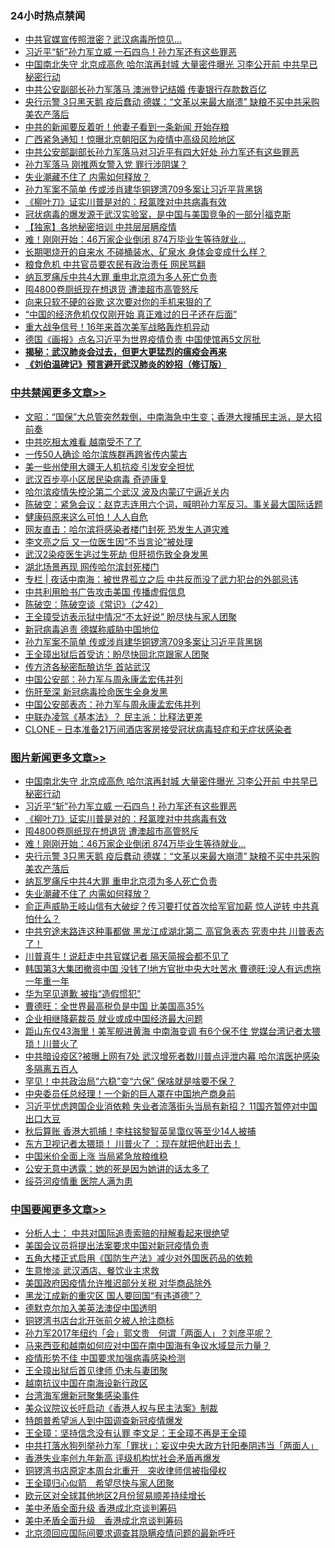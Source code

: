 <div class="catlist">
<h3>24小时热点禁闻</h3>
<ul>
<li><a href="https://github.com/fqnews/bnews/blob/master/cbnews/20200420/1315757.md">中共官媒宣传照泄密？武汉病毒所惊见…</a></li>
<li><a href="https://github.com/fqnews/bnews/blob/master/topimagenews/20200420/1315999.md">习近平“斩”孙力军立威 一石四鸟！孙力军还有这些罪恶</a></li>
<li><a href="https://github.com/fqnews/bnews/blob/master/topimagenews/20200420/1316099.md">中国南北失守 北京成高危 哈尔滨再封城 大量密件曝光 习李公开前 中共早已秘密行动</a></li>
<li><a href="https://github.com/fqnews/bnews/blob/master/cbnews/20200420/1316007.md">中共公安副部长孙力军落马 澳洲登记结婚 传妻银行存款数百亿</a></li>
<li><a href="https://github.com/fqnews/bnews/blob/master/topimagenews/20200420/1315920.md">央行示警 3只黑天鹅 疫后蠢动 德媒：“文革以来最大崩溃” 缺粮不买中共采购美农产落后</a></li>
<li><a href="https://github.com/fqnews/bnews/blob/master/cbnews/20200420/1315821.md">中共的新闻要反着听！他妻子看到一条新闻 开始存粮</a></li>
<li><a href="https://github.com/fqnews/bnews/blob/master/cbnews/20200420/1315956.md">广西紧急通知！惊曝北京朝阳区为疫情中高级风险地区</a></li>
<li><a href="https://github.com/fqnews/bnews/blob/master/cbnews/20200420/1315990.md">中共公安部副部长孙力军落马对习近平有四大好处 孙力军还有这些罪恶</a></li>
<li><a href="https://github.com/fqnews/bnews/blob/master/cbnews/20200420/1315884.md">孙力军落马 刚推两女警入党 罪行涉阴谋？</a></li>
<li><a href="https://github.com/fqnews/bnews/blob/master/topimagenews/20200420/1315748.md">失业潮藏不住了 内需如何释放？</a></li>
<li><a href="https://github.com/fqnews/bnews/blob/master/cbnews/20200420/1316165.md">孙力军案不简单 传或涉肖建华铜锣湾709多案让习近平背黑锅</a></li>
<li><a href="https://github.com/fqnews/bnews/blob/master/topimagenews/20200420/1315998.md">《柳叶刀》证实川普是对的：羟氯喹对中共病毒有效</a></li>
<li><a href="https://github.com/fqnews/bnews/blob/master/cbnews/20200420/1315736.md">冠状病毒的爆发源于武汉实验室，是中国与美国竞争的一部分|福克斯</a></li>
<li><a href="https://github.com/fqnews/bnews/blob/master/cbnews/20200420/1315959.md">【独家】各地秘密培训 中共层层瞒疫情</a></li>
<li><a href="https://github.com/fqnews/bnews/blob/master/topimagenews/20200420/1315947.md">难！刚刚开始：46万家企业倒闭 874万毕业生等待就业…</a></li>
<li><a href="https://github.com/fqnews/bnews/blob/master/health/20200420/1315763.md">长期喝烧开的自来水 不碰桶装水、矿泉水 身体会变成什么样？</a></li>
<li><a href="https://github.com/fqnews/bnews/blob/master/cbnews/20200420/1315976.md">粮食危机 中共官员要农民有政治责任 网民骂翻</a></li>
<li><a href="https://github.com/fqnews/bnews/blob/master/topimagenews/20200420/1315756.md">纳瓦罗痛斥中共4大罪 重申北京须为多人死亡负责</a></li>
<li><a href="https://github.com/fqnews/bnews/blob/master/topimagenews/20200420/1315963.md">囤4800卷厕纸现在想退货 遭澳超市高管怒斥</a></li>
<li><a href="https://github.com/fqnews/bnews/blob/master/cnnews/20200420/1315984.md">向来只软不硬的谷歌 这次要对你的手机来狠的了</a></li>
<li><a href="https://github.com/fqnews/bnews/blob/master/cnnews/20200420/1315905.md">“中国的经济危机仅仅刚开始 真正难过的日子还在后面”</a></li>
<li><a href="https://github.com/fqnews/bnews/blob/master/comments/20200420/1315765.md">重大战争信号！16年来首次美军战略轰炸机异动</a></li>
<li><a href="https://github.com/fqnews/bnews/blob/master/cbnews/20200420/1316016.md">德国《画报》点名习近平为世界疫情负责 中国使馆再5文厉批</a></li>
<li><b><a href="https://github.com/fqnews/bnews/blob/master/comments/20200211/1275071.md" target="_blank">揭秘：武汉肺炎会过去，但更大更猛烈的瘟疫会再来</a></b></li>
<li><b><a href="https://github.com/fqnews/bnews/blob/master/comments/20200207/1272816.md" target="_blank">《刘伯温碑记》预言避开武汉肺炎的妙招（修订版）</a></b></li>
</ul>
</div>

<div class="catlist">
<h3><a href="https://github.com/fqnews/bnews/blob/master/cbnews/" target="_blank">中共禁闻</a><span><a href="https://github.com/fqnews/bnews/blob/master/cbnews/" target="_blank" rel="nofollow">更多文章>></a></span></h3>
<ul>
<li><a href="https://github.com/fqnews/bnews/blob/master/cbnews/20200421/1316341.md" target="_blank">文昭：“国保”大总管突然栽倒，中南海急中生变；香港大搜捕民主派，是大招前奏</a></li>
<li><a href="https://github.com/fqnews/bnews/blob/master/cbnews/20200421/1316300.md" target="_blank">中共吃相太难看 越南受不了了</a></li>
<li><a href="https://github.com/fqnews/bnews/blob/master/cbnews/20200421/1316299.md" target="_blank">一传50人确诊 哈尔滨族群再跨省传内蒙古</a></li>
<li><a href="https://github.com/fqnews/bnews/blob/master/cbnews/20200421/1316289.md" target="_blank">美一些州使用大疆无人机抗疫 引发安全担忧</a></li>
<li><a href="https://github.com/fqnews/bnews/blob/master/cbnews/20200421/1316288.md" target="_blank">武汉百步亭小区居民染病毒 奇迹康复</a></li>
<li><a href="https://github.com/fqnews/bnews/blob/master/cbnews/20200421/1316287.md" target="_blank">哈尔滨疫情失控沦第二个武汉 波及内蒙辽宁逼近关内</a></li>
<li><a href="https://github.com/fqnews/bnews/blob/master/cbnews/20200421/1316280.md" target="_blank">陈破空：紧急会议：赵克志连用六个词，喊明孙力军反习。事关最大国际话题</a></li>
<li><a href="https://github.com/fqnews/bnews/blob/master/cbnews/20200421/1316278.md" target="_blank">健康码原来这么可怕！人人自危</a></li>
<li><a href="https://github.com/fqnews/bnews/blob/master/cbnews/20200421/1316277.md" target="_blank">网友直击：哈尔滨将感染者楼门封死 恐发生人道灾难</a></li>
<li><a href="https://github.com/fqnews/bnews/blob/master/cbnews/20200421/1316276.md" target="_blank">李文亮之后 又一位医生因“不当言论”被处理</a></li>
<li><a href="https://github.com/fqnews/bnews/blob/master/cbnews/20200421/1316257.md" target="_blank">武汉2染疫医生逃过生死劫 但肝损伤致全身发黑</a></li>
<li><a href="https://github.com/fqnews/bnews/blob/master/cbnews/20200421/1316236.md" target="_blank">湖北场景再现 网传哈尔滨封死楼门</a></li>
<li><a href="https://github.com/fqnews/bnews/blob/master/cbnews/20200421/1316230.md" target="_blank">专栏 | 夜话中南海：被世界孤立之后   中共反而没了武力犯台的外部忌讳</a></li>
<li><a href="https://github.com/fqnews/bnews/blob/master/cbnews/20200421/1316226.md" target="_blank">中共利用脸书广告攻击美国 传播虚假信息</a></li>
<li><a href="https://github.com/fqnews/bnews/blob/master/cbnews/20200421/1316172.md" target="_blank">陈破空：陈破空谈《常识》（之42）</a></li>
<li><a href="https://github.com/fqnews/bnews/blob/master/cbnews/20200420/1316167.md" target="_blank">王全璋受访表示狱中情况“不太好说” 盼尽快与家人团聚</a></li>
<li><a href="https://github.com/fqnews/bnews/blob/master/cbnews/20200420/1316166.md" target="_blank">新冠病毒追责 德媒称威胁中国地位</a></li>
<li><a href="https://github.com/fqnews/bnews/blob/master/cbnews/20200420/1316165.md" target="_blank">孙力军案不简单 传或涉肖建华铜锣湾709多案让习近平背黑锅</a></li>
<li><a href="https://github.com/fqnews/bnews/blob/master/cbnews/20200420/1316158.md" target="_blank">王全璋出狱后首受访：盼尽快回北京跟家人团聚</a></li>
<li><a href="https://github.com/fqnews/bnews/blob/master/cbnews/20200420/1316156.md" target="_blank">传方济各秘密酝酿访华 首站武汉</a></li>
<li><a href="https://github.com/fqnews/bnews/blob/master/cbnews/20200420/1316153.md" target="_blank">中国公安部：孙力军与周永康孟宏伟并列</a></li>
<li><a href="https://github.com/fqnews/bnews/blob/master/cbnews/20200420/1316150.md" target="_blank">伤肝至深 新冠病毒捡命医生全身发黑</a></li>
<li><a href="https://github.com/fqnews/bnews/blob/master/cbnews/20200420/1316142.md" target="_blank">中国公安部表态：孙力军与周永康孟宏伟并列</a></li>
<li><a href="https://github.com/fqnews/bnews/blob/master/cbnews/20200420/1316116.md" target="_blank">中联办凌驾《基本法》？ 民主派：比释法更差</a></li>
<li><a href="https://github.com/fqnews/bnews/blob/master/cbnews/20200420/1316109.md" target="_blank">CLONE &#8211; 日本准备21万间酒店客房接受冠状病毒轻症和无症状感染者</a></li>

</ul>
</div>
<div class="catlist">
<h3><a href="https://github.com/fqnews/bnews/blob/master/topimagenews/" target="_blank">图片新闻</a><span><a href="https://github.com/fqnews/bnews/blob/master/topimagenews/" target="_blank" rel="nofollow">更多文章>></a></span></h3>
<ul>
<li><a href="https://github.com/fqnews/bnews/blob/master/topimagenews/20200420/1316099.md" target="_blank">中国南北失守 北京成高危 哈尔滨再封城 大量密件曝光 习李公开前 中共早已秘密行动</a></li>
<li><a href="https://github.com/fqnews/bnews/blob/master/topimagenews/20200420/1315999.md" target="_blank">习近平“斩”孙力军立威 一石四鸟！孙力军还有这些罪恶</a></li>
<li><a href="https://github.com/fqnews/bnews/blob/master/topimagenews/20200420/1315998.md" target="_blank">《柳叶刀》证实川普是对的：羟氯喹对中共病毒有效</a></li>
<li><a href="https://github.com/fqnews/bnews/blob/master/topimagenews/20200420/1315963.md" target="_blank">囤4800卷厕纸现在想退货 遭澳超市高管怒斥</a></li>
<li><a href="https://github.com/fqnews/bnews/blob/master/topimagenews/20200420/1315947.md" target="_blank">难！刚刚开始：46万家企业倒闭 874万毕业生等待就业…</a></li>
<li><a href="https://github.com/fqnews/bnews/blob/master/topimagenews/20200420/1315920.md" target="_blank">央行示警 3只黑天鹅 疫后蠢动 德媒：“文革以来最大崩溃” 缺粮不买中共采购美农产落后</a></li>
<li><a href="https://github.com/fqnews/bnews/blob/master/topimagenews/20200420/1315756.md" target="_blank">纳瓦罗痛斥中共4大罪 重申北京须为多人死亡负责</a></li>
<li><a href="https://github.com/fqnews/bnews/blob/master/topimagenews/20200420/1315748.md" target="_blank">失业潮藏不住了 内需如何释放？</a></li>
<li><a href="https://github.com/fqnews/bnews/blob/master/topimagenews/20200419/1315594.md" target="_blank">俞正声威胁王岐山信有大破绽？传习要打仗首次给军官加薪 惊人逆转 中共真怕什么？</a></li>
<li><a href="https://github.com/fqnews/bnews/blob/master/topimagenews/20200419/1315567.md" target="_blank">中共穷途末路连这种事都做 黑龙江成湖北第二 高官急表态 究责中共 川普表态了！</a></li>
<li><a href="https://github.com/fqnews/bnews/blob/master/topimagenews/20200419/1315550.md" target="_blank">川普真牛！说赶走中共官媒记者 隔天简报会都不见了</a></li>
<li><a href="https://github.com/fqnews/bnews/blob/master/topimagenews/20200419/1315435.md" target="_blank">韩国第3大集团撤资中国 没钱了!地方官批中央大吐苦水 曹德旺:没人有远虑拖一年重一年</a></li>
<li><a href="https://github.com/fqnews/bnews/blob/master/topimagenews/20200419/1315236.md" target="_blank">华为罕见道歉 被指“造假惯犯”</a></li>
<li><a href="https://github.com/fqnews/bnews/blob/master/topimagenews/20200419/1315235.md" target="_blank">曹德旺：全世界最高税负是中国 比美国高35%</a></li>
<li><a href="https://github.com/fqnews/bnews/blob/master/topimagenews/20200419/1315096.md" target="_blank">企业相继降薪裁员 就业或成中国经济最大问题</a></li>
<li><a href="https://github.com/fqnews/bnews/blob/master/topimagenews/20200418/1315027.md" target="_blank">距山东仅43海里！美军舰进黄海 中南海变调 有6个保不住 党媒台湾记者太猥琐！川普火了</a></li>
<li><a href="https://github.com/fqnews/bnews/blob/master/topimagenews/20200418/1314992.md" target="_blank">中共暗设疫区?被曝上网有7处 武汉增死者数川普点评泄内幕 哈尔滨医护感染多隔离五百人</a></li>
<li><a href="https://github.com/fqnews/bnews/blob/master/topimagenews/20200418/1314904.md" target="_blank">罕见！中共政治局“六稳”变“六保” 保啥就是啥要不保？</a></li>
<li><a href="https://github.com/fqnews/bnews/blob/master/topimagenews/20200418/1314876.md" target="_blank">中央委员任总经理！一个新的巨人罩在中国地产商身前</a></li>
<li><a href="https://github.com/fqnews/bnews/blob/master/topimagenews/20200418/1314875.md" target="_blank">习近平忧虑跨国企业消依赖 失业者流落街头当局有新招？ 11国齐暂停对中国出口大豆</a></li>
<li><a href="https://github.com/fqnews/bnews/blob/master/topimagenews/20200418/1314843.md" target="_blank">秋后算账 香港大抓捕！李柱铭黎智英吴霭仪等至少14人被捕</a></li>
<li><a href="https://github.com/fqnews/bnews/blob/master/topimagenews/20200418/1314837.md" target="_blank">东方卫视记者太猥琐！ 川普火了 ：现在就把他赶出去！</a></li>
<li><a href="https://github.com/fqnews/bnews/blob/master/topimagenews/20200418/1314831.md" target="_blank">中国米价全面上涨 当局紧急放粮维稳</a></li>
<li><a href="https://github.com/fqnews/bnews/blob/master/topimagenews/20200418/1314811.md" target="_blank">公安无意中透露：她的死是因为她讲的话太多了</a></li>
<li><a href="https://github.com/fqnews/bnews/blob/master/topimagenews/20200418/1314810.md" target="_blank">绥芬河疫情重 医院人满为患</a></li>

</ul>
</div>
<div class="catlist">
<h3><a href="https://github.com/fqnews/bnews/blob/master/headline/" target="_blank">中国要闻</a><span><a href="https://github.com/fqnews/bnews/blob/master/headline/" target="_blank" rel="nofollow">更多文章>></a></span></h3>
<ul>
<li><a href="https://github.com/fqnews/bnews/blob/master/headline/20200421/1316343.md" target="_blank">分析人士： 中共对国际追责索赔的辩解看起来很绝望</a></li>
<li><a href="https://github.com/fqnews/bnews/blob/master/headline/20200421/1316342.md" target="_blank">美国会议员将提出法案要求中国对新冠疫情负责</a></li>
<li><a href="https://github.com/fqnews/bnews/blob/master/headline/20200421/1316316.md" target="_blank">五角大楼正式启用《国防生产法》减少对外国医药品的依赖</a></li>
<li><a href="https://github.com/fqnews/bnews/blob/master/headline/20200421/1316311.md" target="_blank">生意惨淡  武汉酒店、餐饮业主求救</a></li>
<li><a href="https://github.com/fqnews/bnews/blob/master/headline/20200421/1316285.md" target="_blank">美国政府因疫情允许推迟部分关税 对华商品除外</a></li>
<li><a href="https://github.com/fqnews/bnews/blob/master/headline/20200421/1316269.md" target="_blank">黑龙江成新的重灾区   国人要回国“有违道德”？</a></li>
<li><a href="https://github.com/fqnews/bnews/blob/master/headline/20200421/1316268.md" target="_blank">德默克尔加入美英法澳促中国透明</a></li>
<li><a href="https://github.com/fqnews/bnews/blob/master/headline/20200421/1316217.md" target="_blank">铜锣湾书店台北开张前夕被人抢注商标</a></li>
<li><a href="https://github.com/fqnews/bnews/blob/master/headline/20200421/1316213.md" target="_blank">孙力军2017年纽约「会」郭文贵　何谓「两面人」？刘彦平呢？</a></li>
<li><a href="https://github.com/fqnews/bnews/blob/master/headline/20200421/1316181.md" target="_blank">马来西亚和越南如何应对中国在南中国海有争议水域显示力量？</a></li>
<li><a href="https://github.com/fqnews/bnews/blob/master/headline/20200421/1316178.md" target="_blank">疫情形势不佳 中国要求加强病毒感染检测</a></li>
<li><a href="https://github.com/fqnews/bnews/blob/master/headline/20200421/1316177.md" target="_blank">王全璋出狱后首见律师 仍未与妻团聚</a></li>
<li><a href="https://github.com/fqnews/bnews/blob/master/headline/20200421/1316176.md" target="_blank">越南抗议中国在南海设新行政区</a></li>
<li><a href="https://github.com/fqnews/bnews/blob/master/headline/20200421/1316175.md" target="_blank">台湾海军爆新冠聚集感染事件</a></li>
<li><a href="https://github.com/fqnews/bnews/blob/master/headline/20200421/1316174.md" target="_blank">美众议院议长吁启动《香港人权与民主法案》制裁</a></li>
<li><a href="https://github.com/fqnews/bnews/blob/master/headline/20200421/1316173.md" target="_blank">特朗普希望派人到中国调查新冠疫情爆发</a></li>
<li><a href="https://github.com/fqnews/bnews/blob/master/headline/20200420/1316128.md" target="_blank">王全璋：坚持信念没有认罪 李文足：王全璋不再是王全璋</a></li>
<li><a href="https://github.com/fqnews/bnews/blob/master/headline/20200420/1316104.md" target="_blank">中共打落水狗列举孙力军「罪状」：妄议中央大政方针阳奉阴违当「两面人」</a></li>
<li><a href="https://github.com/fqnews/bnews/blob/master/headline/20200420/1316100.md" target="_blank">香港失业率创九年新高  评级机构忧社会矛盾再爆发</a></li>
<li><a href="https://github.com/fqnews/bnews/blob/master/headline/20200420/1316095.md" target="_blank">铜锣湾书店原定本周台北重开　突收律师信被指侵权</a></li>
<li><a href="https://github.com/fqnews/bnews/blob/master/headline/20200420/1316094.md" target="_blank">王全璋归心似箭　希望尽快与家人团聚</a></li>
<li><a href="https://github.com/fqnews/bnews/blob/master/headline/20200420/1316082.md" target="_blank">欧元区对全球其他地区2月份贸易顺差持续增长</a></li>
<li><a href="https://github.com/fqnews/bnews/blob/master/headline/20200420/1316080.md" target="_blank">美中矛盾全面升级  香港成北京谈判筹码</a></li>
<li><a href="https://github.com/fqnews/bnews/blob/master/headline/20200420/1316079.md" target="_blank">美中矛盾全面升级　香港成北京谈判筹码</a></li>
<li><a href="https://github.com/fqnews/bnews/blob/master/headline/20200420/1316069.md" target="_blank">北京须回应国际间要求调查其隐瞒疫情问题的最新呼吁</a></li>

</ul>
</div>